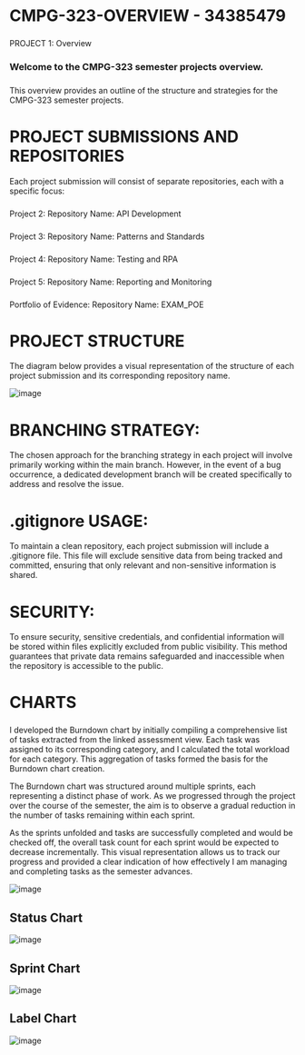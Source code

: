 # CMPG-323-OVERVIEW - 34385479

###
###

PROJECT 1: Overview
### Welcome to the CMPG-323 semester projects overview.
###
This overview provides an outline of the structure and strategies for the CMPG-323 semester projects.

###

# PROJECT SUBMISSIONS AND REPOSITORIES
Each project submission will consist of separate repositories, each with a specific focus:
###
Project 2:
Repository Name: API Development
###

Project 3:
Repository Name: Patterns and Standards
###

Project 4:
Repository Name: Testing and RPA
###

Project 5:
Repository Name: Reporting and Monitoring
###

Portfolio of Evidence:
Repository Name: EXAM_POE

###
###

# PROJECT STRUCTURE
The diagram below provides a visual representation of the structure of each project submission and its corresponding repository name.

![image](https://github.com/kayleeyana/CMPG-323-Overview---34385479/assets/112712495/af584eb0-dc52-445c-af77-85fc3d671fa0)

###
###

# BRANCHING STRATEGY:
The chosen approach for the branching strategy in each project will involve primarily working within the main branch. However, in the event of a bug occurrence, a dedicated development branch will be created specifically to address and resolve the issue.

###
# .gitignore USAGE:
To maintain a clean repository, each project submission will include a .gitignore file. This file will exclude sensitive data from being tracked and committed, ensuring that only relevant and non-sensitive information is shared.

###
###

# SECURITY:
To ensure security, sensitive credentials, and confidential information will be stored within files explicitly excluded from public visibility. This method guarantees that private data remains safeguarded and inaccessible when the repository is accessible to the public.

###
# CHARTS

###
###

I developed the Burndown chart by initially compiling a comprehensive list of tasks extracted from the linked assessment view. Each task was assigned to its corresponding category, and I calculated the total workload for each category. This aggregation of tasks formed the basis for the Burndown chart creation.

The Burndown chart was structured around multiple sprints, each representing a distinct phase of work. As we progressed through the project over the course of the semester, the aim is to observe a gradual reduction in the number of tasks remaining within each sprint.

As the sprints unfolded and tasks are successfully completed and would be checked off, the overall task count for each sprint would be expected to decrease incrementally. This visual representation allows us to track our progress and provided a clear indication of how effectively I am managing and completing tasks as the semester advances.

![image](https://github.com/kayleeyana/CMPG-323-Overview---34385479/assets/112712495/376efd45-109d-419b-9e94-010836c47b66)

## Status Chart
![image](https://github.com/kayleeyana/CMPG-323-Overview---34385479/assets/112712495/1687481e-843b-4515-bf0b-043fb64065f3)

###
###

## Sprint Chart
![image](https://github.com/kayleeyana/CMPG-323-Overview---34385479/assets/112712495/91fda10a-7ccc-4b38-8d96-74bab72db6b6)

###
###

## Label Chart
![image](https://github.com/kayleeyana/CMPG-323-Overview---34385479/assets/112712495/a7cf7169-d342-4d74-961d-c9735b483e10)


